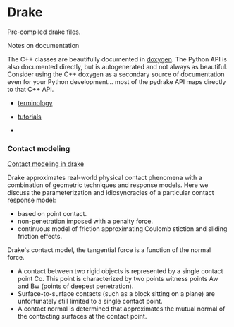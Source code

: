 # Drake

Pre-compiled drake files.

Notes on documentation

The C++ classes are beautifully documented in [doxygen](https://drake.mit.edu/doxygen_cxx/index.html). 
The Python API is also documented directly, but is autogenerated and not always as beautiful. 
Consider using the C++ doxygen as a secondary source of documentation even for 
your Python development... most of the pydrake API maps directly to 
that C++ API.



* [terminology](https://drake.mit.edu/doxygen_cxx/group__multibody.html)

* [tutorials](https://mybinder.org/v2/gh/RobotLocomotion/drake/nightly-release?filepath=tutorials/dynamical_systems.ipynb)
* 

### Contact modeling

[Contact modeling in drake](https://drake.mit.edu/doxygen_cxx/group__drake__contacts.html)


Drake approximates real-world physical contact phenomena with a combination of geometric techniques and response models. 
Here we discuss the parameterization and idiosyncracies of a particular contact response model:

* based on point contact.
* non-penetration imposed with a penalty force.
* continuous model of friction approximating Coulomb stiction and sliding friction effects.


Drake's contact model, the tangential force is a function of the normal force.

* A contact between two rigid objects is represented by a single contact point Co. This 
point is characterized by two points witness points Aw and Bw (points of deepest penetration).
* Surface-to-surface contacts (such as a block sitting on a plane) are unfortunately still limited to a single contact point.
* A contact normal is determined that approximates the mutual normal of the contacting surfaces at the contact point.